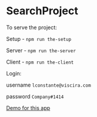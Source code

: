 # SearchProject

To serve the project:

Setup - `npm run the-setup`

Server - `npm run the-server`

Client - `npm run the-client`

Login:

username `lconstante@viscira.com`

password `Company#1414`

[Demo for this app](http://incyte.herokuapp.com)
